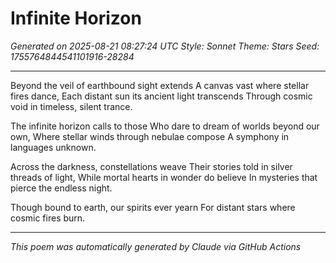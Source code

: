 # Infinite Horizon

*Generated on 2025-08-21 08:27:24 UTC*
*Style: Sonnet*
*Theme: Stars*
*Seed: 1755764844541101916-28284*

---

Beyond the veil of earthbound sight extends
A canvas vast where stellar fires dance,
Each distant sun its ancient light transcends
Through cosmic void in timeless, silent trance.

The infinite horizon calls to those
Who dare to dream of worlds beyond our own,
Where stellar winds through nebulae compose
A symphony in languages unknown.

Across the darkness, constellations weave
Their stories told in silver threads of light,
While mortal hearts in wonder do believe
In mysteries that pierce the endless night.

Though bound to earth, our spirits ever yearn
For distant stars where cosmic fires burn.

---

*This poem was automatically generated by Claude via GitHub Actions*